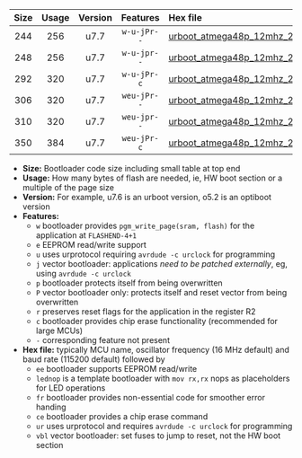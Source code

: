 |Size|Usage|Version|Features|Hex file|
|:-:|:-:|:-:|:-:|:--|
|244|256|u7.7|`w-u-jPr--`|[urboot_atmega48p_12mhz_250000bps_lednop_ur_vbl.hex](https://raw.githubusercontent.com/stefanrueger/urboot.hex/main/mcus/atmega48p/fcpu_12mhz/250000_bps/urboot_atmega48p_12mhz_250000bps_lednop_ur_vbl.hex)|
|248|256|u7.7|`w-u-jpr--`|[urboot_atmega48p_12mhz_250000bps_lednop_fr_ur_vbl.hex](https://raw.githubusercontent.com/stefanrueger/urboot.hex/main/mcus/atmega48p/fcpu_12mhz/250000_bps/urboot_atmega48p_12mhz_250000bps_lednop_fr_ur_vbl.hex)|
|292|320|u7.7|`w-u-jPr-c`|[urboot_atmega48p_12mhz_250000bps_lednop_fr_ce_ur_vbl.hex](https://raw.githubusercontent.com/stefanrueger/urboot.hex/main/mcus/atmega48p/fcpu_12mhz/250000_bps/urboot_atmega48p_12mhz_250000bps_lednop_fr_ce_ur_vbl.hex)|
|306|320|u7.7|`weu-jPr--`|[urboot_atmega48p_12mhz_250000bps_ee_lednop_ur_vbl.hex](https://raw.githubusercontent.com/stefanrueger/urboot.hex/main/mcus/atmega48p/fcpu_12mhz/250000_bps/urboot_atmega48p_12mhz_250000bps_ee_lednop_ur_vbl.hex)|
|310|320|u7.7|`weu-jpr--`|[urboot_atmega48p_12mhz_250000bps_ee_lednop_fr_ur_vbl.hex](https://raw.githubusercontent.com/stefanrueger/urboot.hex/main/mcus/atmega48p/fcpu_12mhz/250000_bps/urboot_atmega48p_12mhz_250000bps_ee_lednop_fr_ur_vbl.hex)|
|350|384|u7.7|`weu-jPr-c`|[urboot_atmega48p_12mhz_250000bps_ee_lednop_fr_ce_ur_vbl.hex](https://raw.githubusercontent.com/stefanrueger/urboot.hex/main/mcus/atmega48p/fcpu_12mhz/250000_bps/urboot_atmega48p_12mhz_250000bps_ee_lednop_fr_ce_ur_vbl.hex)|

- **Size:** Bootloader code size including small table at top end
- **Usage:** How many bytes of flash are needed, ie, HW boot section or a multiple of the page size
- **Version:** For example, u7.6 is an urboot version, o5.2 is an optiboot version
- **Features:**
  + `w` bootloader provides `pgm_write_page(sram, flash)` for the application at `FLASHEND-4+1`
  + `e` EEPROM read/write support
  + `u` uses urprotocol requiring `avrdude -c urclock` for programming
  + `j` vector bootloader: applications *need to be patched externally*, eg, using `avrdude -c urclock`
  + `p` bootloader protects itself from being overwritten
  + `P` vector bootloader only: protects itself and reset vector from being overwritten
  + `r` preserves reset flags for the application in the register R2
  + `c` bootloader provides chip erase functionality (recommended for large MCUs)
  + `-` corresponding feature not present
- **Hex file:** typically MCU name, oscillator frequency (16 MHz default) and baud rate (115200 default) followed by
  + `ee` bootloader supports EEPROM read/write
  + `lednop` is a template bootloader with `mov rx,rx` nops as placeholders for LED operations
  + `fr` bootloader provides non-essential code for smoother error handing
  + `ce` bootloader provides a chip erase command
  + `ur` uses urprotocol and requires `avrdude -c urclock` for programming
  + `vbl` vector bootloader: set fuses to jump to reset, not the HW boot section

